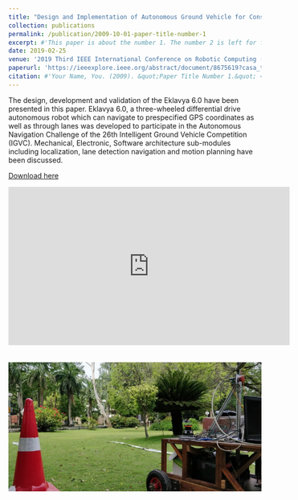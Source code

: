 ```yaml
---
title: "Design and Implementation of Autonomous Ground Vehicle for Constrained Environments"
collection: publications
permalink: /publication/2009-10-01-paper-title-number-1
excerpt: #'This paper is about the number 1. The number 2 is left for future work.'
date: 2019-02-25
venue: '2019 Third IEEE International Conference on Robotic Computing (IRC)'
paperurl: 'https://ieeexplore.ieee.org/abstract/document/8675619?casa_token=2XNBw0ar5jwAAAAA:AUyINw949RcHkvA_cEpQgl-g1ZLcXTKMPMh3_ByJGwtzYsPQ6TvI8iM7zl87SBKrsgIDQrk'
citation: #'Your Name, You. (2009). &quot;Paper Title Number 1.&quot; <i>Journal 1</i>. 1(1).'
---
```

The design, development and validation of the Eklavya 6.0 have been presented in this paper. Eklavya 6.0, a three-wheeled differential drive autonomous robot which can navigate to prespecified GPS coordinates as well as through lanes was developed to participate in the Autonomous Navigation Challenge of the 26th Intelligent Ground Vehicle Competition (IGVC). Mechanical, Electronic, Software architecture sub-modules including localization, lane detection navigation and motion planning have been discussed.

[Download here](https://ieeexplore.ieee.org/abstract/document/8675619?casa_token=2XNBw0ar5jwAAAAA:AUyINw949RcHkvA_cEpQgl-g1ZLcXTKMPMh3_ByJGwtzYsPQ6TvI8iM7zl87SBKrsgIDQrk)

<iframe width="560" height="315" src="https://www.youtube.com/embed/nu-RGhk0T80" title="YouTube video player" frameborder="0" allow="accelerometer; autoplay; clipboard-write; encrypted-media; gyroscope; picture-in-picture" allowfullscreen></iframe>

<br/><img src='/images/eklavya.jpeg'>

<!--- Recommended citation: Your Name, You. (2009). "Paper Title Number 1." <i>Journal 1</i>. 1(1). --->
